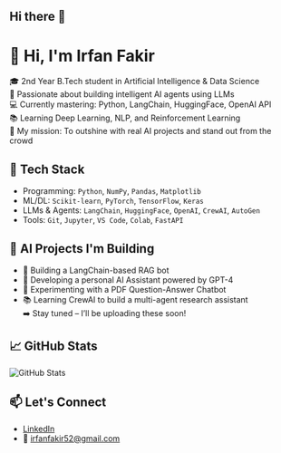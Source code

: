 ## Hi there 👋
# 👋 Hi, I'm Irfan Fakir

🎓 2nd Year B.Tech student in Artificial Intelligence & Data Science  
🧠 Passionate about building intelligent AI agents using LLMs  
💻 Currently mastering: Python, LangChain, HuggingFace, OpenAI API  
📚 Learning Deep Learning, NLP, and Reinforcement Learning  
🚀 My mission: To outshine with real AI projects and stand out from the crowd  

## 🔧 Tech Stack
- Programming: `Python`, `NumPy`, `Pandas`, `Matplotlib`
- ML/DL: `Scikit-learn`, `PyTorch`, `TensorFlow`, `Keras`
- LLMs & Agents: `LangChain`, `HuggingFace`, `OpenAI`, `CrewAI`, `AutoGen`
- Tools: `Git`, `Jupyter`, `VS Code`, `Colab`, `FastAPI`

## 📂 AI Projects I'm Building
- 🧠 Building a LangChain-based RAG bot  
- 🤖 Developing a personal AI Assistant powered by GPT-4  
- 📄 Experimenting with a PDF Question-Answer Chatbot  
- 📚 Learning CrewAI to build a multi-agent research assistant  
➡️ Stay tuned – I’ll be uploading these soon!

## 📈 GitHub Stats
![GitHub Stats](https://github-readme-stats.vercel.app/api?username=Jimmy-alt-code&show_icons=true&theme=radical)

## 📫 Let's Connect
- [LinkedIn](https://www.linkedin.com/in/irfan-fakir-393bb8330)
- 📧 irfanfakir52@gmail.com

